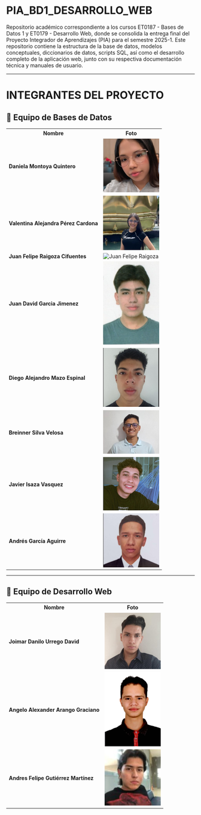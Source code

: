 # PIA_BD1_DESARROLLO_WEB
Repositorio académico correspondiente a los cursos ET0187 - Bases de Datos 1 y ET0179 - Desarrollo Web, donde se consolida la entrega final del Proyecto Integrador de Aprendizajes (PIA) para el semestre 2025-1. Este repositorio contiene la estructura de la base de datos, modelos conceptuales, diccionarios de datos, scripts SQL, así como el desarrollo completo de la aplicación web, junto con su respectiva documentación técnica y manuales de usuario.

---

# INTEGRANTES DEL PROYECTO

## 🔧 Equipo de Bases de Datos

<table>
  <tr>
    <th>Nombre</th>
    <th>Foto</th>
  </tr>
  <tr>
    <td><strong>Daniela Montoya Quintero</strong></td>
    <td><img src="assets/daniela_montoya.jpg" alt="Daniela Montoya" width="150"/></td>
  </tr>
  <tr>
    <td><strong>Valentina Alejandra Pérez Cardona</strong></td>
    <td><img src="assets/valentina_perez.jpg" alt="Valentina Pérez" width="150"/></td>
  </tr>
  <tr>
    <td><strong>Juan Felipe Raigoza Cifuentes</strong></td>
    <td><img src="" alt="Juan Felipe Raigoza" width="150"/></td>
  </tr>
  <tr>
    <td><strong>Juan David Garcia Jimenez</strong></td>
    <td><img src="assets/juan_garcia.jpg" alt="Juan David Garcia" width="150"/></td>
  </tr>
  <tr>
    <td><strong>Diego Alejandro Mazo Espinal</strong></td>
    <td><img src="assets/diego_mazo.jpg" alt="Diego Mazo" width="150"/></td>
  </tr>
  <tr>
    <td><strong>Breinner Silva Velosa</strong></td>
    <td><img src="assets/breinner_silva.jpg" alt="Breinner Silva" width="150"/></td>
  </tr>
  <tr>
    <td><strong>Javier Isaza Vasquez</strong></td>
    <td><img src="assets/javier_isaza.jpg" alt="Javier Isaza" width="150"/></td>
  </tr>
  <tr>
    <td><strong>Andrés García Aguirre</strong></td>
    <td><img src="assets/andres_garcia.jpg" alt="Andrés García" width="150"/></td>
  </tr>
</table>


---

## 🔧 Equipo de Desarrollo  Web

<table>
  <tr>
    <th>Nombre</th>
    <th>Foto</th>
  </tr>
  <tr>
    <td><strong>Joimar Danilo Urrego David</strong></td>
    <td><img src="assets/danilo_urrego.jpg" alt="Danilo Urrego" width="150"/></td>
  </tr>
  <tr>
    <td><strong>Angelo Alexander Arango Graciano</strong></td>
    <td><img src="assets/angelo_arango.png" alt="Angelo Arango" width="150"/></td>
  </tr>
  <tr>
    <td><strong>Andres Felipe Gutiérrez Martínez</strong></td>
    <td><img src="assets/andres._gutierrez.jpg" alt="Andres Gutierrez" width="150"/></td>
  </tr>
</table>
